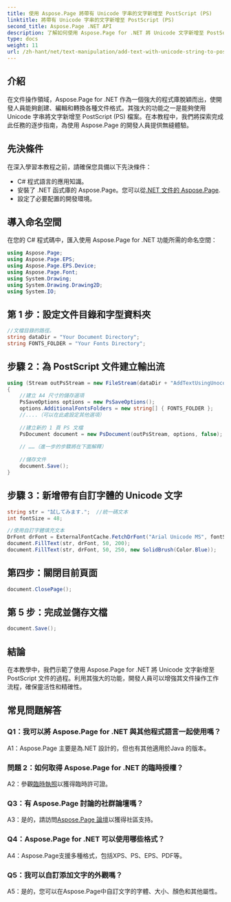 ```yaml
---
title: 使用 Aspose.Page 將帶有 Unicode 字串的文字新增至 PostScript (PS)
linktitle: 將帶有 Unicode 字串的文字新增至 PostScript (PS)
second_title: Aspose.Page .NET API
description: 了解如何使用 Aspose.Page for .NET 將 Unicode 文字新增至 PostScript 檔案。輕鬆增強文件操作。
type: docs
weight: 11
url: /zh-hant/net/text-manipulation/add-text-with-unicode-string-to-postscript-ps/
---
```

## 介紹

在文件操作領域，Aspose.Page for .NET 作為一個強大的程式庫脫穎而出，使開發人員能夠創建、編輯和轉換各種文件格式。其強大的功能之一是能夠使用 Unicode 字串將文字新增至 PostScript (PS) 檔案。在本教程中，我們將探索完成此任務的逐步指南，為使用 Aspose.Page 的開發人員提供無縫體驗。

## 先決條件

在深入學習本教程之前，請確保您具備以下先決條件：

- C# 程式語言的應用知識。
- 安裝了 .NET 函式庫的 Aspose.Page。您可以從[.NET 文件的 Aspose.Page](https://reference.aspose.com/page/net/).
- 設定了必要配置的開發環境。

## 導入命名空間

在您的 C# 程式碼中，匯入使用 Aspose.Page for .NET 功能所需的命名空間：

```csharp
using Aspose.Page;
using Aspose.Page.EPS;
using Aspose.Page.EPS.Device;
using Aspose.Page.Font;
using System.Drawing;
using System.Drawing.Drawing2D;
using System.IO;
```

## 第 1 步：設定文件目錄和字型資料夾

```csharp
//文檔目錄的路徑。
string dataDir = "Your Document Directory";
string FONTS_FOLDER = "Your Fonts Directory";
```

## 步驟 2：為 PostScript 文件建立輸出流

```csharp
using (Stream outPsStream = new FileStream(dataDir + "AddTextUsingUnocodeString_outPS.ps", FileMode.Create))
{
    //建立 A4 尺寸的儲存選項
    PsSaveOptions options = new PsSaveOptions();
    options.AdditionalFontsFolders = new string[] { FONTS_FOLDER };
    //....（可以在此處設定其他選項）
    
    //建立新的 1 頁 PS 文檔
    PsDocument document = new PsDocument(outPsStream, options, false);
    
    // ……（進一步的步驟將在下面解釋）
    
    //儲存文件
    document.Save();
}
```

## 步驟 3：新增帶有自訂字體的 Unicode 文字

```csharp
string str = "試してみます.";  //統一碼文本
int fontSize = 48;

//使用自訂字體填充文本
DrFont drFont = ExternalFontCache.FetchDrFont("Arial Unicode MS", fontSize, FontStyle.Regular);
document.FillText(str, drFont, 50, 200);
document.FillText(str, drFont, 50, 250, new SolidBrush(Color.Blue));
```

## 第四步：關閉目前頁面

```csharp
document.ClosePage();
```

## 第 5 步：完成並儲存文檔

```csharp
document.Save();
```

## 結論

在本教學中，我們示範了使用 Aspose.Page for .NET 將 Unicode 文字新增至 PostScript 文件的過程。利用其強大的功能，開發人員可以增強其文件操作工作流程，確保靈活性和精確性。

## 常見問題解答

### Q1：我可以將 Aspose.Page for .NET 與其他程式語言一起使用嗎？

A1：Aspose.Page 主要是為.NET 設計的，但也有其他適用於Java 的版本。

### 問題 2：如何取得 Aspose.Page for .NET 的臨時授權？

 A2：參觀[臨時執照](https://purchase.aspose.com/temporary-license/)以獲得臨時許可證。

### Q3：有 Aspose.Page 討論的社群論壇嗎？

 A3：是的，請訪問[Aspose.Page 論壇](https://forum.aspose.com/c/page/39)以獲得社區支持。

### Q4：Aspose.Page for .NET 可以使用哪些格式？

A4：Aspose.Page支援多種格式，包括XPS、PS、EPS、PDF等。

### Q5：我可以自訂添加文字的外觀嗎？

A5：是的，您可以在Aspose.Page中自訂文字的字體、大小、顏色和其他屬性。